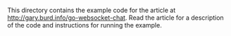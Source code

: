 This directory contains the example code for the article at
http://gary.burd.info/go-websocket-chat. Read the article for a description of
the code and instructions for running the example.
